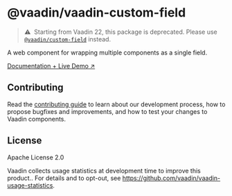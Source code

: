 # @vaadin/vaadin-custom-field

> ⚠️&nbsp; Starting from Vaadin 22, this package is deprecated.
> Please use [`@vaadin/custom-field`](https://www.npmjs.com/package/@vaadin/custom-field) instead.

A web component for wrapping multiple components as a single field.

[Documentation + Live Demo ↗](https://vaadin.com/docs/latest/ds/components/custom-field)

## Contributing

Read the [contributing guide](https://vaadin.com/docs/latest/guide/contributing/overview) to learn about our development process, how to propose bugfixes and improvements, and how to test your changes to Vaadin components.

## License

Apache License 2.0

Vaadin collects usage statistics at development time to improve this product..
For details and to opt-out, see https://github.com/vaadin/vaadin-usage-statistics.
